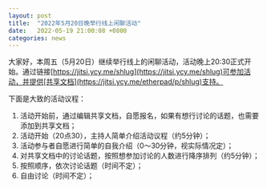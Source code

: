 ```yaml
---
layout: post
title:  "2022年5月20日晚举行线上闲聊活动"
date:   2022-05-19 21:00:08 +0800
categories: news
---
```

大家好，本周五（5月20日）继续举行线上的闲聊活动，活动晚上20:30正式开始。通过链接[https://jitsi.ycy.me/shlug](https://jitsi.ycy.me/shlug)可参加活动，并提供[共享文档](https://jitsi.ycy.me/etherpad/p/shlug)支持。

下面是大致的活动议程：

1. 活动开始前，通过编辑共享文档，自愿报名，如果有想行讨论的话题，也需要添加到共享文档；
2. 活动开始（20点30），主持人简单介绍活动议程（约5分钟）；
3. 活动参与者自愿进行简单的自我介绍（0～30分钟，视实际情况定）；
4. 对共享文档中的讨论话题，按照想参加讨论的人数进行降序排列（约5分钟）；
5. 按照顺序，依次讨论话题（时间不定）；
6. 自由讨论（时间不定）；
